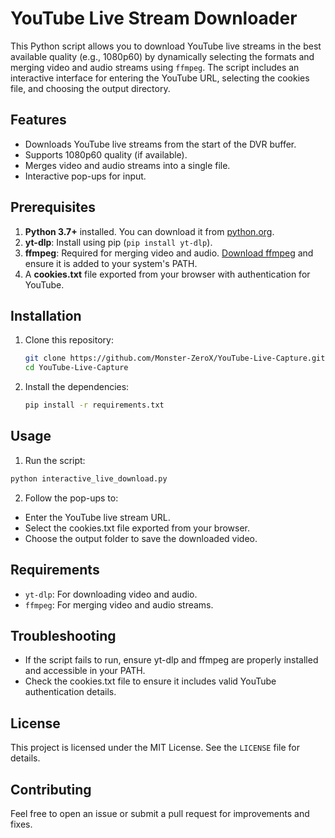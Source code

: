 # YouTube Live Stream Downloader

This Python script allows you to download YouTube live streams in the best available quality (e.g., 1080p60) by dynamically selecting the formats and merging video and audio streams using `ffmpeg`. The script includes an interactive interface for entering the YouTube URL, selecting the cookies file, and choosing the output directory.

## Features
- Downloads YouTube live streams from the start of the DVR buffer.
- Supports 1080p60 quality (if available).
- Merges video and audio streams into a single file.
- Interactive pop-ups for input.

## Prerequisites
1. **Python 3.7+** installed. You can download it from [python.org](https://www.python.org/).
2. **yt-dlp**: Install using pip (`pip install yt-dlp`).
3. **ffmpeg**: Required for merging video and audio. [Download ffmpeg](https://ffmpeg.org/) and ensure it is added to your system's PATH.
4. A **cookies.txt** file exported from your browser with authentication for YouTube.

## Installation
1. Clone this repository:
   ```bash
   git clone https://github.com/Monster-ZeroX/YouTube-Live-Capture.git
   cd YouTube-Live-Capture
2. Install the dependencies:
   ```bash
   pip install -r requirements.txt
## Usage
1. Run the script:
```bash
python interactive_live_download.py
```
2. Follow the pop-ups to:
- Enter the YouTube live stream URL.
- Select the cookies.txt file exported from your browser.
- Choose the output folder to save the downloaded video.
## Requirements
- ```yt-dlp```: For downloading video and audio.
- ```ffmpeg```: For merging video and audio streams.
## Troubleshooting
- If the script fails to run, ensure yt-dlp and ffmpeg are properly installed and accessible in your PATH.
- Check the cookies.txt file to ensure it includes valid YouTube authentication details.
## License
This project is licensed under the MIT License. See the ```LICENSE``` file for details.

## Contributing
Feel free to open an issue or submit a pull request for improvements and fixes.
